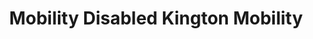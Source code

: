 ---
title: "Mobility Disabled Kington Mobility"
url: /bristol/mobility-disabled-kington-mobility/
shop: car
---